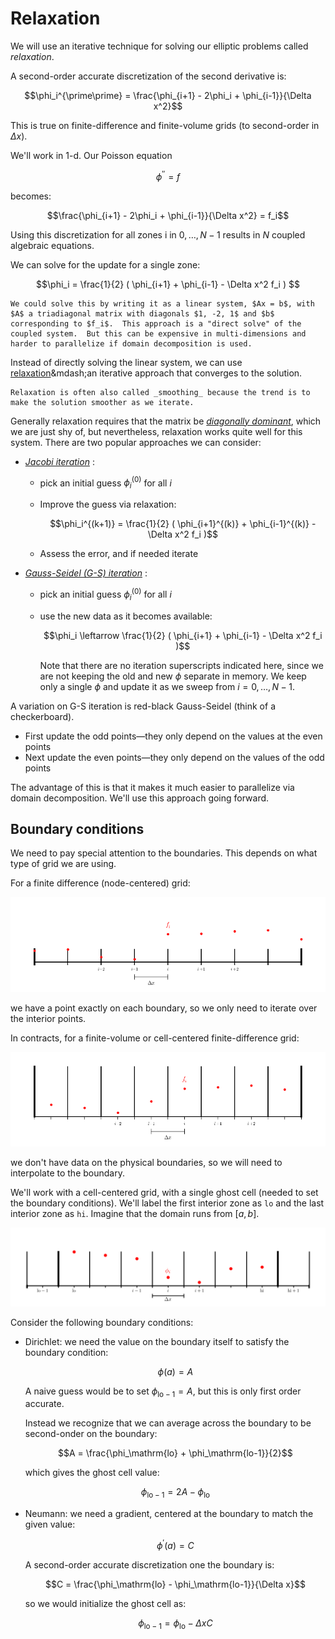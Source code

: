 # Relaxation

We will use an iterative technique for solving our elliptic problems called
_relaxation_.

A second-order accurate discretization of the second derivative is:

$$\phi_i^{\prime\prime} = \frac{\phi_{i+1} - 2\phi_i + \phi_{i-1}}{\Delta x^2}$$

This is true on finite-difference and finite-volume grids (to second-order in $\Delta x$).

We'll work in 1-d.  Our
Poisson equation

$$\phi^{\prime\prime} = f$$

becomes:

$$\frac{\phi_{i+1} - 2\phi_i + \phi_{i-1}}{\Delta x^2} = f_i$$


Using this discretization for all zones i in $0, \ldots, N-1$ results
in $N$ coupled algebraic equations.

We can solve for the update for a single zone:

$$\phi_i = \frac{1}{2} ( \phi_{i+1} + \phi_{i-1} - \Delta x^2 f_i ) $$


```{note}
We could solve this by writing it as a linear system, $Ax = b$, with $A$ a triadiagonal matrix with diagonals $1, -2, 1$ and $b$ corresponding to $f_i$.  This approach is a "direct solve" of the coupled system.  But this can be expensive in multi-dimensions and harder to parallelize if domain decomposition is used.
```

Instead of directly solving the linear system, we can use [relaxation](https://en.wikipedia.org/wiki/Relaxation_(iterative_method))&mdash;an iterative approach that converges to the solution.

```{tip}
Relaxation is often also called _smoothing_ because the trend is to make the solution smoother as we iterate.
```

Generally relaxation requires that the matrix be [*diagonally dominant*](https://en.wikipedia.org/wiki/Diagonally_dominant_matrix), which we are just shy of, but nevertheless, relaxation works quite well for this system.  There are two popular approaches we can consider:

* [*Jacobi iteration*](https://en.wikipedia.org/wiki/Jacobi_method) :
  * pick an initial guess $\phi_i^{(0)}$ for all $i$
  * Improve the guess via relaxation:

    $$\phi_i^{(k+1)} = \frac{1}{2} ( \phi_{i+1}^{(k)} + \phi_{i-1}^{(k)} - \Delta x^2 f_i )$$

  * Assess the error, and if needed iterate

* [*Gauss-Seidel (G-S) iteration*](https://en.wikipedia.org/wiki/Gauss%E2%80%93Seidel_method) :

  * pick an initial guess $\phi_i^{(0)}$ for all $i$

  * use the new data as it becomes available:

    $$\phi_i \leftarrow \frac{1}{2} ( \phi_{i+1} + \phi_{i-1} - \Delta x^2 f_i )$$

    Note that there are no iteration superscripts indicated here,
    since we are not keeping the old and new $\phi$ separate in
    memory.  We keep only a single $\phi$ and update it as we sweep
    from $i = 0, \ldots, N-1$.

A variation on G-S iteration is red-black Gauss-Seidel (think of a checkerboard).

* First update the odd points&mdash;they only depend on the values at the even points
* Next update the even points&mdash;they only depend on the values of the odd points

The advantage of this is that it makes it much easier to parallelize
via domain decomposition.  We'll use this approach going forward.

## Boundary conditions

We need to pay special attention to the boundaries.  This depends on what type of grid we are using.

For a finite difference (node-centered) grid:

![finite-difference grid](fd_grid_bnd.png)

we have a point exactly on each boundary, so we only need to iterate over the interior points.

In contracts, for a finite-volume or cell-centered finite-difference grid:

![finite-volume grid](ccfd_grid_bnd.png)

we don't have data on the physical boundaries, so we will need to interpolate to the boundary.

We'll work with a cell-centered grid, with a single ghost cell (needed to set the boundary conditions).  We'll label the first interior zone as `lo` and the last interior zone as `hi`.  Imagine that the domain runs from $[a, b]$.

![cell-centered finite difference grid with labels](ccfd_ghost.png)

Consider the following boundary conditions:

* Dirichlet: we need the value on the boundary itself to satisfy the boundary condition:

  $$\phi(a) = A$$

  A naive guess would be to set $\phi_{\mathrm{lo}-1} = A$, but this is only first order accurate.

  Instead we recognize that we can average across the boundary to be second-onder on the boundary:

  $$A = \frac{\phi_\mathrm{lo} + \phi_\mathrm{lo-1}}{2}$$

  which gives the ghost cell value:

  $$\phi_{\mathrm{lo}-1} = 2 A - \phi_\mathrm{lo}$$


* Neumann: we need a gradient, centered at the boundary to match the given value:

  $$\phi^\prime(a) = C$$

  A second-order accurate discretization one the boundary is:

  $$C = \frac{\phi_\mathrm{lo} - \phi_\mathrm{lo-1}}{\Delta x}$$

  so we would initialize the ghost cell as:

  $$\phi_{\mathrm{lo}-1} = \phi_\mathrm{lo} -\Delta x C$$

